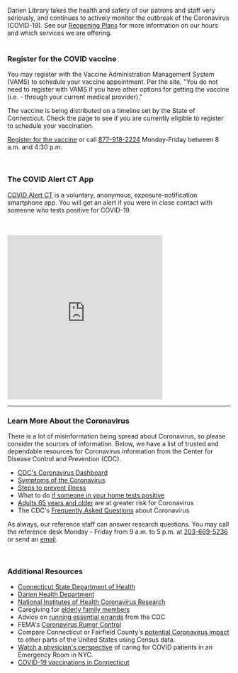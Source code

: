 Darien Library takes the health and safety of our patrons and staff very seriously, and continues to actively monitor the outbreak of the Coronavirus (COVID-19). See our [Reopening Plans](https://dar.to/2MGxG4D "Reopening Plans") for more information on our hours and which services we are offering.
<br />
<br />
 
<div class="row">
<div class="col-md-6">

### Register for the COVID vaccine
You may register with the Vaccine Administration Management System (VAMS) to schedule your vaccine appointment. Per the site, "You do not need to register with VAMS if you have other options for getting the vaccine (i.e. - through your current medical provider)."

The vaccine is being distributed on a timeline set by the State of Connecticut. Check the page to see if you are currently eligible to register to schedule your vaccination. 

[Register for the vaccine](http://dar.to/39swahn "Register for the Vaccine") or call [877-918-2224](tel:877918222 "Call the CT COVID Vaccine Appointment Assist Line") Monday-Friday between 8 a.m. and 4:30 p.m.
<!--<a href="http://dar.to/39swahn"><button class="btn-u btn-u-lg btn-u-dark-blue btn-block" type="button">Register for the vaccine</button></a>-->
<br />


### The COVID Alert CT App

[COVID Alert CT](https://dar.to/3lIkYRV) is a voluntary, anonymous, exposure-notification smartphone app. You will get an alert if you were in close contact with someone who tests positive for COVID-19.

<br />
<br />
</div>
<div class="col-md-6">

<iframe src="https://covidactnow.org/embed/us/connecticut-ct" title="CoVid Act Now" width="350" height="370" frameBorder="0" scrolling="no"></iframe>

</div>
</div>

<hr />

<div class="row">
<div class="col-md-6">

### Learn More About the Coronavirus
There is a lot of misinformation being spread about Coronavirus, so please consider the sources of information. Below, we have a list of trusted and dependable resources for Coronavirus information from the Center for Disease Control and Prevention (CDC).

* [CDC's Coronavirus Dashboard](https://dar.to/2VG1XVW "CDC Coronavirus Dashboard")
* [Symptoms of the Coronavirus](https://dar.to/3dwctX7 "Symptoms of the Coronavirus")
* [Steps to prevent illness](https://dar.to/2wy6lgF "Steps to prevent illness")
* What to do [if someone in your home tests positive](https://dar.to/38H2NWo "If someone in your home tests positive")
* [Adults 65 years and older](https://dar.to/3dxEair "Older adults and Coronavirus") are at greater risk for Coronavirus
* The CDC's [Frequently Asked Questions](https://dar.to/2wXfa33 "Coronavirus FAQ") about Coronavirus

As always, our reference staff can answer research questions. You may call the reference desk Monday - Friday from 9 a.m. to 5 p.m. at [203-669-5236](tel:2036695236 "Call the Reference Desk") or send an [email](mailto:askus@darienlibrary.org "Email the Reference Desk").

<br />

</div>
<div class="col-md-6">

### Additional Resources

* [Connecticut State Department of Health](https://dar.to/2TCL269 "Connecticut State Department of Health")
* [Darien Health Department](https://dar.to/33MRWc1 "Darien Health Department")
* [National Institutes of Health Coronavirus Research](https://dar.to/2Ul7HV4 "NIH Coronavirus Research")
* Caregiving for [elderly family members](https://dar.to/39jJOS3 "Caring for elderly family members")
* Advice on [running essential errands](https://dar.to/2wVEmr9 "running essential errands") from the CDC
* FEMA's [Coronavirus Rumor Control](https://dar.to/345D5tI "Coronavirus Rumor Control")
* Compare Connecticut or Fairfield County's [potential Coronavirus impact](https://dar.to/2yFWAO5 "Census Coronavirus Impact") to other parts of the United States using Census data.
* [Watch a physician's perspective](https://dar.to/3oyT1xE) of caring for COVID patients in an Emergency Room in NYC.
* [COVID-19 vaccinations in Connecticut](http://dar.to/2WkrMuN)

</div>
</div>